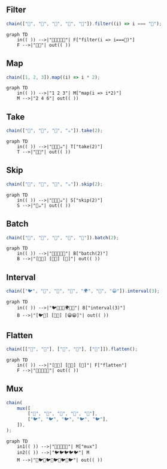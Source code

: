 ## Filter

```ts
chain(["🐍", "🦔", "🐍", "🐍", "🦔"]).filter((i) => i === "🦔");
```

```mermaid
graph TD
    in(( )) -->|"🐍🦔🐍🐍🦔"| F["filter(i => i===🦔)"]
    F -->|"🦔🦔"| out(( ))
```

## Map

```ts
chain([1, 2, 3]).map((i) => i * 2);
```

```mermaid
graph TD
    in(( )) -->|"1 2 3"| M["map(i => i*2)"]
    M -->|"2 4 6"| out(( ))
```

## Take

```ts
chain(["🍎", "🍌", "🍇", "☕"]).take(2);
```

```mermaid
graph TD
    in(( )) -->|"🍎🍌🍇☕️"| T["take(2)"]
    T -->|"🍎🍌"| out(( ))
```

## Skip

```ts
chain(["🍎", "🍌", "🍇", "☕"]).skip(2);
```

```mermaid
graph TD
    in(( )) -->|"🍎🍌🍇☕️"| S["skip(2)"]
    S -->|"🍇☕️"| out(( ))
```

## Batch

```ts
chain(["🍎", "🍎", "🍎", "🍎", "🍎"]).batch(2);
```

```mermaid
graph TD
    in(( )) -->|"🍎🍎🍎🍎🍎"| B["batch(2)"]
    B -->|"[🍎🍎] [🍎🍎] [🍎]"| out(( ))
```

## Interval

```ts
chain(["🐦", "🦋", "🌻", "🐯", "🌍", "👋", "😁"]).interval(3);
```

```mermaid
graph TD
    in(( )) -->|"🐦🦋🌻🐯🌍👋😁"| B["interval(3)"]
    B -->|"[🐦🌻] [🐯👋] [😁😁]"| out(( ))
```

## Flatten

```ts
chain([["🍎", "🍎"], ["🍎", "🍎"], ["🍎"]]).flatten();
```

```mermaid
graph TD
    in(( )) -->|"[🍎🍎] [🍎🍎] [🍎]"| F["flatten"]
    F -->|"🍎🍎🍎🍎🍎"| out(( ))
```

## Mux

```ts
chain(
    mux([
        ["🍎", "🍎", "🍎", "🍎", "🍎"],
        ["🐦", "🐦", "🐦", "🐦", "🐦"],
    ]),
);
```

```mermaid
graph TD
    in1(( )) -->|"🍎🍎🍎🍎🍎"| M["mux"]
    in2(( )) -->|"🐦🐦🐦🐦🐦"| M
    M -->|"🍎🐦🍎🐦🍎🐦🍎🐦🍎🐦"| out(( ))
```
